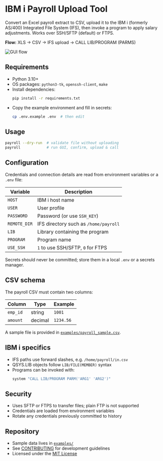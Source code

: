 # IBM i Payroll Upload Tool

Convert an Excel payroll extract to CSV, upload it to the IBM i (formerly AS/400) Integrated File System (IFS), then invoke a program to apply salary adjustments. Works over SSH/SFTP (default) or FTPS.

**Flow:** XLS → CSV → IFS upload → CALL LIB/PROGRAM (PARMS)

![GUI flow](docs/gui_flow.png)

## Requirements
- Python 3.10+
- OS packages: `python3-tk`, `openssh-client`, `make`
- Install dependencies:
  ```bash
  pip install -r requirements.txt
  ```
- Copy the example environment and fill in secrets:
  ```bash
  cp .env.example .env  # then edit
  ```

## Usage
```bash
payroll --dry-run  # validate file without uploading
payroll            # run GUI, confirm, upload & call
```

## Configuration
Credentials and connection details are read from environment variables or a `.env` file:

| Variable | Description |
|----------|-------------|
| `HOST` | IBM i host name |
| `USER` | User profile |
| `PASSWORD` | Password (or use `SSH_KEY`) |
| `REMOTE_DIR` | IFS directory such as `/home/payroll` |
| `LIB` | Library containing the program |
| `PROGRAM` | Program name |
| `USE_SSH` | `1` to use SSH/SFTP, `0` for FTPS |

Secrets should never be committed; store them in a local `.env` or a secrets manager.

## CSV schema
The payroll CSV must contain two columns:

| Column | Type | Example |
|--------|------|---------|
| `emp_id` | string | `1001` |
| `amount` | decimal | `1234.56` |

A sample file is provided in [`examples/payroll_sample.csv`](examples/payroll_sample.csv).

## IBM i specifics
- IFS paths use forward slashes, e.g. `/home/payroll/in.csv`
- QSYS.LIB objects follow `LIB/FILE(MEMBER)` syntax
- Programs can be invoked with:
  ```bash
  system "CALL LIB/PROGRAM PARM('ARG1' 'ARG2')"
  ```

## Security
- Uses SFTP or FTPS to transfer files; plain FTP is not supported
- Credentials are loaded from environment variables
- Rotate any credentials previously committed to history

## Repository
- Sample data lives in [`examples/`](examples/)
- See [CONTRIBUTING](CONTRIBUTING.md) for development guidelines
- Licensed under the [MIT License](LICENSE)

